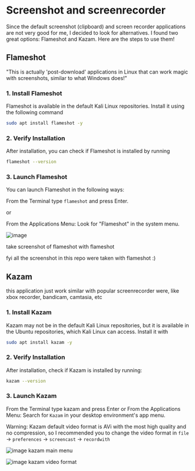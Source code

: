 # Screenshot and screenrecorder

Since the default screenshot (clipboard) and screen recorder applications are not very good for me, I decided to look for alternatives. I found two great options: Flameshot and Kazam. Here are the steps to use them!

## Flameshot

"This is actually 'post-download' applications in Linux that can work magic with screenshots, similar to what Windows does!"

### 1. Install Flameshot

Flameshot is available in the default Kali Linux repositories. Install it using the following command

```bash
sudo apt install flameshot -y
```

### 2. Verify Installation

After installation, you can check if Flameshot is installed by running

```bash
flameshot --version
```

### 3. Launch Flameshot

You can launch Flameshot in the following ways:

From the Terminal type `flameshot` and press Enter.

or

From the Applications Menu: Look for "Flameshot" in the system menu.

![image](https://github.com/user-attachments/assets/d8a3ab64-54d1-46da-8c98-805c4c178667)

take screenshot of flameshot with flameshot

fyi all the screenshot in this repo were taken with flameshot :)

## Kazam

this application just work similar with popular screenrecorder were, like xbox recorder, bandicam, camtasia, etc

### 1. Install Kazam

Kazam may not be in the default Kali Linux repositories, but it is available in the Ubuntu repositories, which Kali Linux can access. Install it with

```bash
sudo apt install kazam -y
```

### 2. Verify Installation
   
After installation, check if Kazam is installed by running:

```bash
kazam --version
```

### 3. Launch Kazam

From the Terminal type kazam and press Enter
or 
From the Applications Menu: Search for `Kazam` in your desktop environment's app menu.

Warning: Kazam default video format is AVi with the most high quality and no compression, so I recommended you to change the video format in `file` -> `preferences` -> `screencast` -> `recordwith`

![image](https://github.com/user-attachments/assets/5fbc274d-f121-4f4f-ba23-12befb037445)
kazam main menu

![image](https://github.com/user-attachments/assets/9372a538-f0a4-4b94-af4e-fa261caae589)
kazam video format











